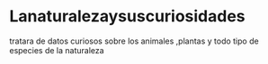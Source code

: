 # Lanaturalezaysuscuriosidades
tratara de datos curiosos sobre los animales  ,plantas y todo tipo de especies de la naturaleza
